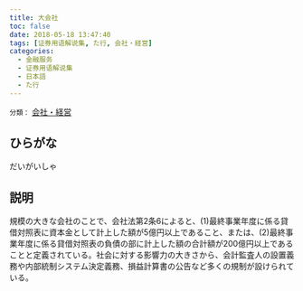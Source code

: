 ```yaml
---
title: 大会社
toc: false
date: 2018-05-18 13:47:40
tags: [证券用语解说集, た行, 会社・経営]
categories:
  - 金融服务
  - 证券用语解说集
  - 日本語
  - た行
---
```


`分類：` [会社・経営](/tags/会社・経営/)

## ひらがな

だいがいしゃ

## 説明

規模の大きな会社のことで、会社法第2条6によると、(1)最終事業年度に係る貸借対照表に資本金として計上した額が5億円以上であること、または、(2)最終事業年度に係る貸借対照表の負債の部に計上した額の合計額が200億円以上であることと定義されている。社会に対する影響力の大きさから、会計監査人の設置義務や内部統制システム決定義務、損益計算書の公告など多くの規制が設けられている。
